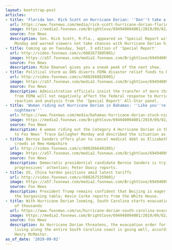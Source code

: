 ```yaml
---
layout: bootstrap-post
articles:
- title: 'Florida Sen. Rick Scott on Hurricane Dorian: ''Don''t take a chance'''
  url: https://www.foxnews.com/media/rick-scott-hurricane-dorian-florida-dont-take-chance
  image: https://media2.foxnews.com/BrightCove/694940094001/2019/09/02/694940094001_6082675530001_6082675324001-vs.jpg
  source: Fox News
  description: Sen. Rick Scott, R-Fla., appeared on "Special Report with Bret Baier"
    Monday and warned viewers not take chances with Hurricane Dorian hitting the coast.
- title: Coming up on Tuesday, Sept. 3 edition of 'Special Report'
  url: http://video.foxnews.com/v/6082673885001/
  image: https://a57.foxnews.com/media2.foxnews.com/BrightCove/694940094001/2019/09/02/640/360/694940094001_6082681289001_6082673885001-vs.jpg
  source: Fox News
  description: Mike Emanuel gives you a sneak peek of the next show.
- title: Political storm as DHS diverts FEMA disaster relief funds to border efforts
  url: http://video.foxnews.com/v/6082668826001/
  image: https://a57.foxnews.com/media2.foxnews.com/BrightCove/694940094001/2019/09/02/640/360/694940094001_6082681189001_6082668826001-vs.jpg
  source: Fox News
  description: Administration officials insist the transfer of more than $155 million
    from FEMA will not negatively affect the federal response to Hurricane Dorian;
    reaction and analysis from the 'Special Report' All-Star panel.
- title: 'Woman riding out Hurricane Dorian in Bahamas: ''Like you''re stuck in a
    nightmare'''
  url: https://www.foxnews.com/media/bahamas-hurricane-dorian-stuck-nightmare
  image: https://media2.foxnews.com/BrightCove/694940094001/2019/09/02/694940094001_6082669863001_6082668768001-vs.jpg
  source: Fox News
  description: A woman riding out the Category 4 Hurricane Dorian in the Bahamas spoke
    to Fox News' Trace Gallagher Monday and described the situation as a "nightmare."
- title: Bernie Sanders offers plan to cancel medical debt as Elizabeth Warren draws
    crowds in New Hampshire
  url: http://video.foxnews.com/v/6082666401001/
  image: https://a57.foxnews.com/media2.foxnews.com/BrightCove/694940094001/2019/09/02/640/360/694940094001_6082678189001_6082666401001-vs.jpg
  source: Fox News
  description: Democratic presidential candidate Bernie Sanders is trying to capture
    progressives' attention; Peter Doocy reports.
- title: US, China harden positions amid latest tariffs
  url: http://video.foxnews.com/v/6082675359001/
  image: https://a57.foxnews.com/media2.foxnews.com/BrightCove/694940094001/2019/09/02/640/360/694940094001_6082677699001_6082675359001-vs.jpg
  source: Fox News
  description: President Trump remains confident that Beijing is eager to return to
    the bargaining table; Kevin Corke reports from the White House.
- title: With Hurricane Dorian looming, South Carolina starts evacuating hundreds
    of thousands
  url: https://www.foxnews.com/us/hurricane-dorian-south-carolina-evacuations
  image: https://media2.foxnews.com/BrightCove/694940094001/2019/09/02/694940094001_6082663615001_6082659701001-vs.jpg
  source: Fox News
  description: As Hurricane Dorian threatens, the evacuation order for 820,000 people
    living along the entire South Carolina coast is going well, according to Gov.
    Henry McMaster.
as_of_date: '2019-09-02'
---
```


